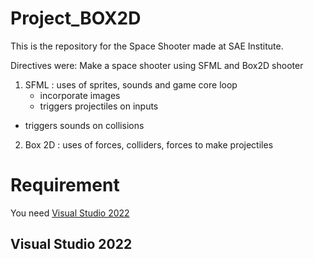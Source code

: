 # Project_BOX2D

This is the repository for the Space Shooter made at SAE Institute.

Directives were: Make a space shooter using SFML and Box2D shooter

1. SFML : uses of sprites, sounds and game core loop
	* incorporate images
 	* triggers projectiles on inputs
  * triggers sounds on collisions
2. Box 2D : uses of forces, colliders, forces to make projectiles

# Requirement

You need [Visual Studio 2022](https://visualstudio.microsoft.com/downloads/)

## Visual Studio 2022



